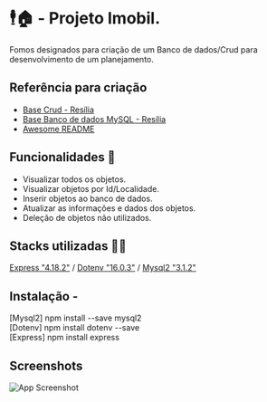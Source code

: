 
# 🕴️🏠 - Projeto Imobil.

Fomos designados para criação de um Banco de dados/Crud para desenvolvimento  de um planejamento.
## Referência para criação

 - [Base Crud - Resília](https://awesomeopensource.com/project/elangosundar/awesome-README-templates)
 - [Base Banco de dados MySQL - Resília](https://github.com/matiassingers/awesome-readme)
 - [Awesome README](https://bulldogjob.com/news/449-how-to-write-a-good-readme-for-your-github-project)


##  Funcionalidades 🔧

- Visualizar todos os objetos.
- Visualizar objetos por Id/Localidade.
- Inserir objetos ao banco de dados.
- Atualizar as informações e dados dos objetos.
- Deleção de objetos não utilizados.


## Stacks utilizadas 👨‍💻

[Express "4.18.2"](https://expressjs.com/) / [Dotenv "16.0.3"](https://www.dotenv.org/docs/)
/ [Mysql2 "3.1.2"](https://www.npmjs.com/package/mysql2)


## Instalação -

[Mysql2] npm install --save mysql2 <br>
[Dotenv] npm install dotenv --save <br>
[Express] npm install express


## Screenshots

![App Screenshot](https://via.placeholder.com/468x300?text=App+Screenshot+Here)

